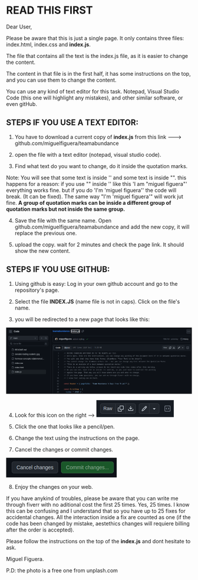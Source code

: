 # READ THIS FIRST

Dear User,

Please be aware that this is just a single page. It only contains three files: index.html, index.css and **index.js**.

The file that contains all the text is the index.js file, as it is easier to change the content.

The content in that file is in the first half, it has some instructions on the top, and you can use them to change the content.

You can use any kind of text editor for this task. Notepad, Visual Studio Code (this one will highlight any mistakes), and other similar software, or even gitHub.


## STEPS IF YOU USE A TEXT EDITOR:

1. You have to download a current copy of **index.js** from this link ---> github.com/miguelfiguera/teamabundance 

2. open the file with a text editor (notepad, visual studio code).

3. Find what text do you want to change, do it inside the quotation marks.

Note: You will see that some text is inside '' and some text is inside "".  this happens for a reason: if you use "" inside '' like this 'I am "miguel figuera"' everything works fine. but if you do 'I'm 'miguel figuera'' the code will break. (It can be fixed). The same way "I'm 'miguel figuera'" will work jut fine. **A group of quotation marks can be inside a different group of quotation marks but not inside the same group.**


4. Save the file with the same name. Open github.com/miguelfiguera/teamabundance and add the new copy, it will replace the previous one.

5. upload the copy. wait for 2 minutes and check the page link. It should show the new content.



## STEPS IF YOU USE GITHUB:

1. Using github is easy: Log in your own github account and go to the repository's page.

2. Select the file **INDEX.JS** (name file is not in caps). Click on the file's name.

3. you will be redirected to a new page that looks like this:

![the window](pictureforexplanation.png)

4. Look for this icon on the right -->
![some icons](icons.png)

5. Click the one that looks like a pencil/pen.

6. Change the text using the instructions on the page.

7. Cancel the changes or commit changes.

![the commit button](comitchanges.png)

8. Enjoy the changes on your web.

If you have anykind of troubles, please be aware that you can write me through fiverr with no aditional cost the first 25 times. Yes, 25 times. I know this can be confusing and I understand that so you have up to 25 fixes for accidental changes. All the interaction inside a fix are counted as one (if the code has been changed by mistake, aestethics changes will requiere billing after the order is accepted).

Please follow the instructions on the top of the **index.js** and dont hesitate to ask.

Miguel Figuera.


P.D: the photo is a free one from unplash.com